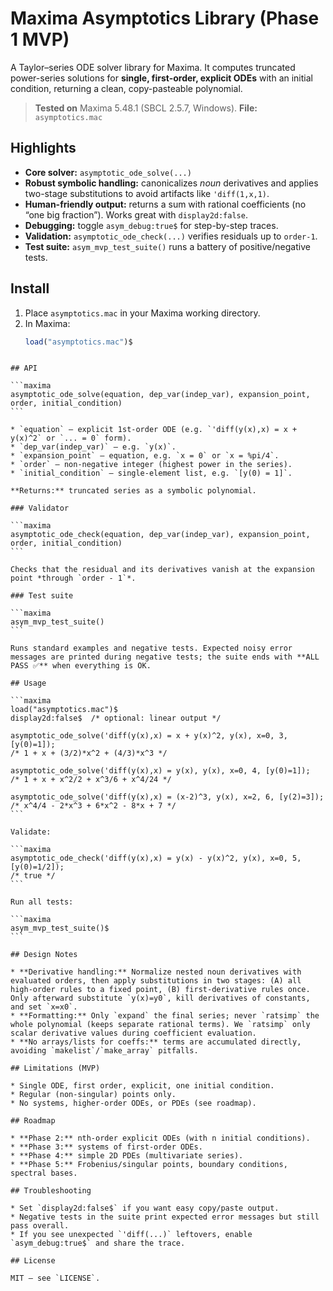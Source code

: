 # Maxima Asymptotics Library (Phase 1 MVP)

A Taylor–series ODE solver library for Maxima. It computes truncated power-series solutions for **single, first-order, explicit ODEs** with an initial condition, returning a clean, copy-pasteable polynomial.

> **Tested on** Maxima 5.48.1 (SBCL 2.5.7, Windows).
> **File:** `asymptotics.mac`

## Highlights

- **Core solver:** `asymptotic_ode_solve(...)`
- **Robust symbolic handling:** canonicalizes *noun* derivatives and applies two-stage substitutions to avoid artifacts like `'diff(1,x,1)`.
- **Human-friendly output:** returns a sum with rational coefficients (no “one big fraction”). Works great with `display2d:false`.
- **Debugging:** toggle `asym_debug:true$` for step-by-step traces.
- **Validation:** `asymptotic_ode_check(...)` verifies residuals up to `order-1`.
- **Test suite:** `asym_mvp_test_suite()` runs a battery of positive/negative tests.

## Install

1. Place `asymptotics.mac` in your Maxima working directory.
2. In Maxima:
   ```maxima
   load("asymptotics.mac")$
````

## API

```maxima
asymptotic_ode_solve(equation, dep_var(indep_var), expansion_point, order, initial_condition)
```

* `equation` — explicit 1st-order ODE (e.g. `'diff(y(x),x) = x + y(x)^2` or `... = 0` form).
* `dep_var(indep_var)` — e.g. `y(x)`.
* `expansion_point` — equation, e.g. `x = 0` or `x = %pi/4`.
* `order` — non-negative integer (highest power in the series).
* `initial_condition` — single-element list, e.g. `[y(0) = 1]`.

**Returns:** truncated series as a symbolic polynomial.

### Validator

```maxima
asymptotic_ode_check(equation, dep_var(indep_var), expansion_point, order, initial_condition)
```

Checks that the residual and its derivatives vanish at the expansion point *through `order - 1`*.

### Test suite

```maxima
asym_mvp_test_suite()
```

Runs standard examples and negative tests. Expected noisy error messages are printed during negative tests; the suite ends with **ALL PASS ✅** when everything is OK.

## Usage

```maxima
load("asymptotics.mac")$
display2d:false$  /* optional: linear output */

asymptotic_ode_solve('diff(y(x),x) = x + y(x)^2, y(x), x=0, 3, [y(0)=1]);
/* 1 + x + (3/2)*x^2 + (4/3)*x^3 */

asymptotic_ode_solve('diff(y(x),x) = y(x), y(x), x=0, 4, [y(0)=1]);
/* 1 + x + x^2/2 + x^3/6 + x^4/24 */

asymptotic_ode_solve('diff(y(x),x) = (x-2)^3, y(x), x=2, 6, [y(2)=3]);
/* x^4/4 - 2*x^3 + 6*x^2 - 8*x + 7 */
```

Validate:

```maxima
asymptotic_ode_check('diff(y(x),x) = y(x) - y(x)^2, y(x), x=0, 5, [y(0)=1/2]);
/* true */
```

Run all tests:

```maxima
asym_mvp_test_suite()$
```

## Design Notes

* **Derivative handling:** Normalize nested noun derivatives with evaluated orders, then apply substitutions in two stages: (A) all high-order rules to a fixed point, (B) first-derivative rules once. Only afterward substitute `y(x)=y0`, kill derivatives of constants, and set `x=x0`.
* **Formatting:** Only `expand` the final series; never `ratsimp` the whole polynomial (keeps separate rational terms). We `ratsimp` only scalar derivative values during coefficient evaluation.
* **No arrays/lists for coeffs:** terms are accumulated directly, avoiding `makelist`/`make_array` pitfalls.

## Limitations (MVP)

* Single ODE, first order, explicit, one initial condition.
* Regular (non-singular) points only.
* No systems, higher-order ODEs, or PDEs (see roadmap).

## Roadmap

* **Phase 2:** nth-order explicit ODEs (with n initial conditions).
* **Phase 3:** systems of first-order ODEs.
* **Phase 4:** simple 2D PDEs (multivariate series).
* **Phase 5:** Frobenius/singular points, boundary conditions, spectral bases.

## Troubleshooting

* Set `display2d:false$` if you want easy copy/paste output.
* Negative tests in the suite print expected error messages but still pass overall.
* If you see unexpected `'diff(...)` leftovers, enable `asym_debug:true$` and share the trace.

## License

MIT — see `LICENSE`.

